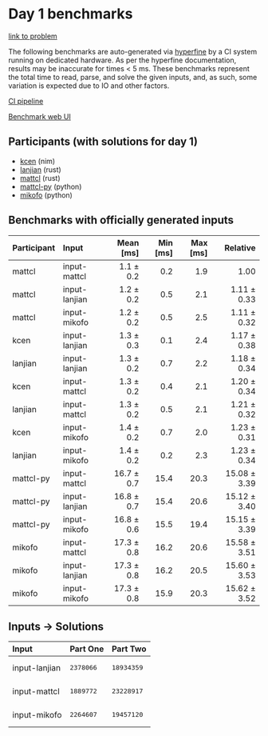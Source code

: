 # Day 1 benchmarks

[link to problem](https://adventofcode.com/2024/day/1)

The following benchmarks are auto-generated via
[hyperfine](https://github.com/sharkdp/hyperfine) by a CI system running on
dedicated hardware. As per the hyperfine documentation, results may be
inaccurate for times < 5 ms. These benchmarks represent the total time to read,
parse, and solve the given inputs, and, as such, some variation is expected due
to IO and other factors.

[CI pipeline](http://ci.papercode.net:8080/teams/main/pipelines/aoc2024)

[Benchmark web UI](https://aoc.ancalagon.black)


## Participants (with solutions for day 1)

- [kcen](https://github.com/kcen/aoc2024) (nim)
- [lanjian](https://github.com/lanjian/aoc-2024) (rust)
- [mattcl](https://github.com/mattcl/aoc2024) (rust)
- [mattcl-py](https://github.com/mattcl/aoc2024-py) (python)
- [mikofo](https://github.com/mikofo/aoc2024) (python)


## Benchmarks with officially generated inputs

| Participant | Input | Mean [ms] | Min [ms] | Max [ms] | Relative |
|:---|:---|---:|---:|---:|---:|
| mattcl | input-mattcl | 1.1 ± 0.2 | 0.2 | 1.9 | 1.00 |
| mattcl | input-lanjian | 1.2 ± 0.2 | 0.5 | 2.1 | 1.11 ± 0.33 |
| mattcl | input-mikofo | 1.2 ± 0.2 | 0.5 | 2.5 | 1.11 ± 0.32 |
| kcen | input-lanjian | 1.3 ± 0.3 | 0.1 | 2.4 | 1.17 ± 0.38 |
| lanjian | input-lanjian | 1.3 ± 0.2 | 0.7 | 2.2 | 1.18 ± 0.34 |
| kcen | input-mattcl | 1.3 ± 0.2 | 0.4 | 2.1 | 1.20 ± 0.34 |
| lanjian | input-mattcl | 1.3 ± 0.2 | 0.5 | 2.1 | 1.21 ± 0.32 |
| kcen | input-mikofo | 1.4 ± 0.2 | 0.7 | 2.0 | 1.23 ± 0.31 |
| lanjian | input-mikofo | 1.4 ± 0.2 | 0.2 | 2.3 | 1.23 ± 0.34 |
| mattcl-py | input-mattcl | 16.7 ± 0.7 | 15.4 | 20.3 | 15.08 ± 3.39 |
| mattcl-py | input-lanjian | 16.8 ± 0.7 | 15.4 | 20.6 | 15.12 ± 3.40 |
| mattcl-py | input-mikofo | 16.8 ± 0.6 | 15.5 | 19.4 | 15.15 ± 3.39 |
| mikofo | input-mattcl | 17.3 ± 0.8 | 16.2 | 20.6 | 15.58 ± 3.51 |
| mikofo | input-lanjian | 17.3 ± 0.8 | 16.2 | 20.5 | 15.60 ± 3.53 |
| mikofo | input-mikofo | 17.3 ± 0.8 | 15.9 | 20.3 | 15.62 ± 3.52 |


## Inputs -> Solutions

| Input | Part One | Part Two |
|:---|:---|:---|
|input-lanjian|<pre>2378066</pre>|<pre>18934359</pre>|
|input-mattcl|<pre>1889772</pre>|<pre>23228917</pre>|
|input-mikofo|<pre>2264607</pre>|<pre>19457120</pre>|